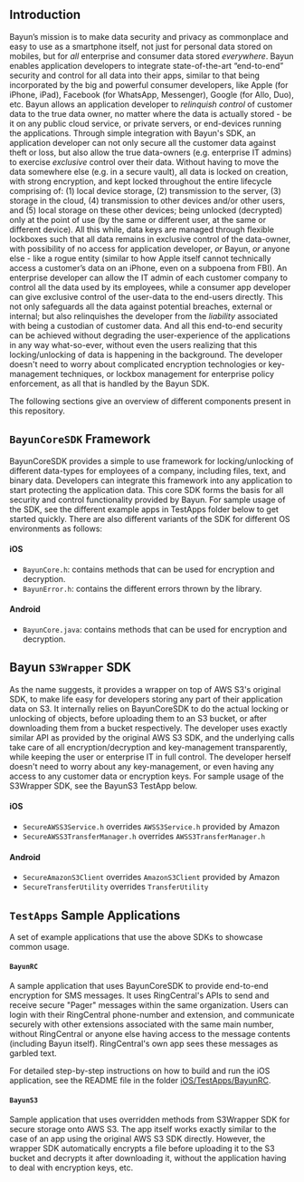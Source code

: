 ## Introduction

Bayun’s mission is to make data security and privacy as commonplace and easy to use as a smartphone itself, not just for personal data stored on mobiles, but for *all* enterprise and consumer data stored *everywhere*.
Bayun enables application developers to integrate state-of-the-art “end-to-end” security and control for all data into their apps, similar to that being incorporated by the big and powerful consumer developers, like Apple (for iPhone, iPad), Facebook (for WhatsApp, Messenger), Google (for Allo, Duo), etc. Bayun allows an application developer to *relinquish control* of customer data to the true data owner, no matter where the data is actually stored - be it on any public cloud service, or private servers, or end-devices running the applications. Through simple integration with Bayun's SDK, an application developer can not only secure all the customer data against theft or loss, but also allow the true data-owners (e.g. enterprise IT admins) to exercise *exclusive* control over their data. Without having to move the data somewhere else (e.g. in a secure vault), all data is locked on creation, with strong encryption, and kept locked throughout the entire lifecycle comprising of: (1) local device storage, (2) transmission to the server, (3) storage in the cloud, (4) transmission to other devices and/or other users, and (5) local storage on these other devices; being unlocked (decrypted) only at the point of use (by the same or different user, at the same or different device). All this while, data keys are managed through flexible lockboxes such that all data remains in exclusive control of the data-owner, with possibility of no access for application developer, *or* Bayun, *or* anyone else - like a rogue entity (similar to how Apple itself cannot technically access a customer’s data on an iPhone, even on a subpoena from FBI). An enterprise developer can allow the IT admin of each customer company to control all the data used by its employees, while a consumer app developer can give exclusive control of the user-data to the end-users directly. This not only safeguards all the data against potential breaches, external or internal; but also relinquishes the developer from the *liability* associated with being a custodian of customer data. And all this end-to-end security can be achieved without degrading the user-experience of the applications in any way what-so-ever, without even the users realizing that this locking/unlocking of data is happening in the background. The developer doesn't need to worry about complicated encryption technologies or key-management techniques, or lockbox management for enterprise policy enforcement, as all that is handled by the Bayun SDK.

The following sections give an overview of different components present in this repository.

## `BayunCoreSDK` Framework

BayunCoreSDK provides a simple to use framework for locking/unlocking of different data-types for employees of a company, including files, text, and binary data. Developers can integrate this framework into any application to start protecting the application data. This core SDK forms the basis for all security and control functionality provided by Bayun. For sample usage of the SDK, see the different example apps in TestApps folder below to get started quickly. There are also different variants of the SDK for different OS environments as follows: 

#### iOS

- `BayunCore.h`: contains methods that can be used for encryption and decryption.
- `BayunError.h`: contains the different errors thrown by the library.


#### Android

- `BayunCore.java`: contains methods that can be used for encryption and decryption.


## Bayun `S3Wrapper` SDK

As the name suggests, it provides a wrapper on top of AWS S3's original SDK, to make life easy for developers storing any part of their application data on S3. It internally relies on BayunCoreSDK to do the actual locking or unlocking of objects, before uploading them to an S3 bucket, or after downloading them from a bucket respectively. The developer uses exactly similar API as provided by the original AWS S3 SDK, and the underlying calls take care of all encryption/decryption and key-management transparently, while keeping the user or enterprise IT in full control. The developer herself doesn't need to worry about any key-management, or even having any access to any customer data or encryption keys. For sample usage of the S3Wrapper SDK, see the BayunS3 TestApp below. 

#### iOS

- `SecureAWSS3Service.h` overrides `AWSS3Service.h` provided by Amazon
- `SecureAWSS3TransferManager.h` overrides `AWSS3TransferManager.h`

#### Android

- `SecureAmazonS3Client` overrides `AmazonS3Client` provided by Amazon
- `SecureTransferUtility` overrides `TransferUtility`

## `TestApps` Sample Applications

A set of example applications that use the above SDKs to showcase common usage.

#### `BayunRC`

A sample application that uses BayunCoreSDK to provide end-to-end encryption for SMS messages. It uses RingCentral's APIs to send and receive secure "Pager" messages within the same organization. Users can login with their RingCentral phone-number and extension, and communicate securely with other extensions associated with the same main number, without RingCentral or anyone else having access to the message contents (including Bayun itself). RingCentral's own app sees these messages as garbled text.

For detailed step-by-step instructions on how to build and run the iOS application, see the README file in the folder [iOS/TestApps/BayunRC](iOS/TestApps/BayunRC).


#### `BayunS3`

Sample application that uses overridden methods from S3Wrapper SDK for secure storage onto AWS S3. The app itself works exactly similar to the case of an app using the original AWS S3 SDK directly. However, the wrapper SDK automatically encrypts a file before uploading it to the S3 bucket and decrypts it after downloading it, without the application having to deal with encryption keys, etc.

